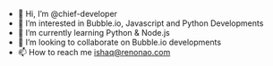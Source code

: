 - 👋 Hi, I’m @chief-developer
- 👀 I’m interested in Bubble.io, Javascript and Python Developments
- 🌱 I’m currently learning Python & Node.js
- 💞️ I’m looking to collaborate on Bubble.io developments
- 📫 How to reach me ishaq@renonao.com
